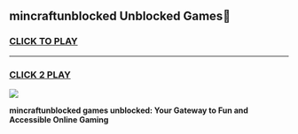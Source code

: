 
## mincraftunblocked Unblocked Games👋
<h3>
<a href="https://news.freeplayer.one?title=mincraftunblocked&ref=16F">CLICK TO PLAY</a></h3>
<hr>

<h3>
<a href="https://news.freeplayer.one?title=mincraftunblocked&ref=16F">CLICK 2 PLAY</a>
  
</h3>

<a href="https://news.freeplayer.one?title=mincraftunblocked&ref=16F/"><img src="https://clearcache.store/games.png"></a>


**mincraftunblocked games unblocked: Your Gateway to Fun and Accessible Online Gaming**
